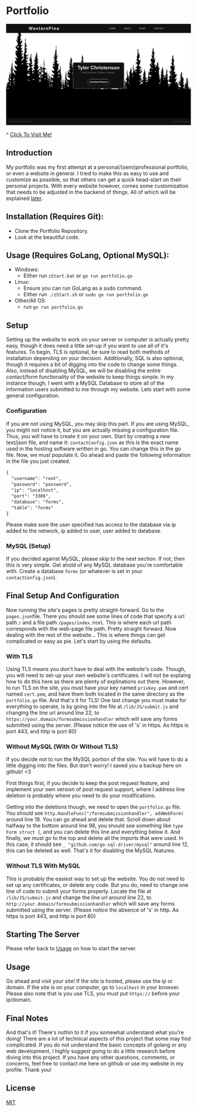 # Portfolio

[![Steamy](https://github.com/WesternPine/Portfolio/blob/master/lib/FILES/preview.png?raw=true)](https://westernpine.dev)

^ [Click To Visit Me!](https://westernpine.dev)

## Introduction

My portfolio was my first attempt at a personal/(semi)professional portfolio, or even a website in general. I tried to make this as easy to use and customize as possible, so that others can get a quick head-start on their personal projects. With every website however, comes some customization that needs to be adjusted in the backend of things. All of which will be explained [later](https://github.com/WesternPine/Portfolio#setup).

## Installation (Requires Git):

  - Clone the Portfolio Repository.
  - Look at the beautiful code.
  
## Usage (Requires GoLang, Optional MySQL):

  - Windows:
    - Either run `zStart.bat` or `go run portfolio.go`
  - Linux:
    - Ensure you can run GoLang as a sudo command.
    - Either run `./zStart.sh` or `sudo go run portfolio.go`
  - Other/All OS:
    - run `go run portfolio.go`

## Setup

Setting up the website to work on your server or computer is actually pretty easy, though it does need a little set-up if you want to use all of it's features. To begin, TLS is optional, be sure to read both methods of installation depending on your decision. Additionally, SQL is also optional, though it requires a bit of digging into the code to change some things. Also, instead of disabling MySQL, we will be disabling the entire contact/form functionality of the website to keep things simple. In my instance though, I went with a MySQL Database to store all of the information users submitted to me through my website. Lets start with some general configuration.

### Configuration

If you are not using MySQL, you may skip this part. If you are using MySQL, you might not notice it, but you are actually missing a configuration file. Thus, you will have to create it on your own. Start by creating a new text/json file, and name it: `contactConfig.json` as this is the exact name used in the hosting software written in go. You can change this in the go file. Now, we must populate it. Go ahead and paste the following information in the file you just created.

```
{
  "username": "root",
  "password": "password",
  "ip": "localhost",
  "port": "3306",
  "database": "forms",
  "table": "forms"
}
```

Please make sure the user specified has access to the database via ip added to the network, ip added to user, user added to database.

### MySQL (Setup)

If you decided against MySQL, please skip to the next section. If not, then this is very simple. Get ahold of any MySQL database you're comfortable with. Create a database `forms` (or whatever is set in your `contactConfig.json`).

## Final Setup And Configuration

Now running the site's pages is pretty straight-forward. Go to the `pages.json`file. There you should see some lines of code that specify a url path `/` and a file path `/pages/index.html`. This is where each url path corresponds with the web-page file path. Pretty straight forward. Now dealing with the rest of the website... This is where things can get complicated or easy as pie. Let's start by using the defaults.

### With TLS

Using TLS means you don't have to deal with the website's code. Though, you will need to set-up your own website's certificates. I will not be explaing how to do this here as there are plenty of explinations out there. However, to run TLS on the site, you must have your key named `privkey.pem` and cert named `cert.pem`, and have them both located in the same directory as the `portfolio.go` file. And that's it for TLS! One last change you must make for everything to operate, is by going into the file at `/lib/JS/submit.js` and changing the line url around line 22, to `https://your.domain/formsubmissionhandler` which will save any forms submitted using the server. (Please notice the use of 's' in https. As https is port 443, and http is port 80)

### Without MySQL (With Or Without TLS)

If you decide not to run the MySQL portion of the site. You will have to do a little digging into the files. But don't worry! I saved you a backup here on github! <3

First things first, if you decide to keep the post request feature, and implement your own version of post request support, where I address line deletion is probably where you need to do your modifications. 

Getting into the deletions though, we need to open the `portfolio.go` file. You should see `http.HandleFunc("/formsubmissionhandler", addWebForm)` around line 18. You can go ahead and delete that. Scroll down about halfway to the bottom around line 98, you should see something like `type Form struct {`, and you can delete this line and everything below it. And finally, we must go to the top and delete all the imports that were used. In this case, it should see `_ "github.com/go-sql-driver/mysql"` around line 12, this can be deleted as well. That's it for disabling the MySQL features.

### Without TLS With MySQL

This is probably the easiest way to set up the website. You do not need to set up any certificates, or delete any code. But you do, need to change one line of code to submit your forms properly. Locate the file at `/lib/JS/submit.js` and change the line url around line 22, to `http://your.domain/formsubmissionhandler` which will save any forms submitted using the server. (Please notice the absence of 's' in http. As https is port 443, and http is port 80)

## Starting The Server

Please refer back to [Usage]() on how to start the server.


## Usage

Go ahead and visit your site! If the site is hosted, please use the ip or domain. If the site is on your computer, go to `localhost` in your browser. Please also note that is you use TLS, you must put `https://` before your ip/domain.

## Final Notes

And that's it! There's nothin to it if you somewhat understand what you're doing! There are a lot of technical aspects of this project that some may find complicated. If you do not understand the basic concepts of golang or any web development, I highly suggest going to do a little research before diving into this project. If you have any other questions, comments, or concerns, feel free to contact me here on github or use my website in my profile. Thank you!

License
----

[MIT](https://choosealicense.com/)
